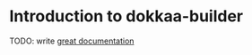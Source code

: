 # Introduction to dokkaa-builder

TODO: write [great documentation](http://jacobian.org/writing/great-documentation/what-to-write/)
